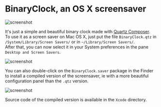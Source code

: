 # BinaryClock, an OS X screensaver

![screenshot](http://mageekguy.github.com/BinaryClock/screenshot.jpg|align=center)

It's just a simple and beautiful  binary clock made with [Quartz Composer](https://developer.apple.com/technologies/mac/graphics-and-animation.html).  
To use it as a screen saver on Mac OS X, just put the file `BinaryClock.qtz` in `/System/Library/Screen Savers/` or in `~/Library/Screen Savers/`.  
After that, you can now select it in your System preferences in the pane `Desktop and Screen Savers`.  

![screenshot](http://mageekguy.github.com/BinaryClock/prefpane.jp|align=centerg)

You can also double-click on the `BinaryClock.saver` package in the Finder to install a compiled version of the screensaver, ie with a more beautiful configuration panel than the `.qtz` version.  

![screenshot](http://mageekguy.github.com/BinaryClock/confpane.jp|align=centerg)

Source code of the compiled version is available in the `Xcode` directory.
